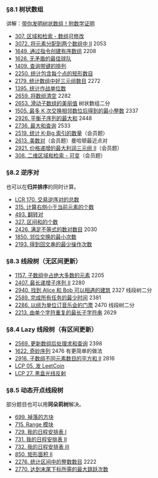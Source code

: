 
### §8.1 树状数组

讲解：[带你发明树状数组！附数学证明](https://leetcode.cn/problems/range-sum-query-mutable/solution/dai-ni-fa-ming-shu-zhuang-shu-zu-fu-shu-lyfll/)

* [307\. 区域和检索 - 数组可修改](https://leetcode.cn/problems/range-sum-query-mutable/)
* [3072\. 将元素分配到两个数组中 II](https://leetcode.cn/problems/distribute-elements-into-two-arrays-ii/) 2053
* [1649\. 通过指令创建有序数组](https://leetcode.cn/problems/create-sorted-array-through-instructions/) 2208
* [1626\. 无矛盾的最佳球队](https://leetcode.cn/problems/best-team-with-no-conflicts/)
* [1409\. 查询带键的排列](https://leetcode.cn/problems/queries-on-a-permutation-with-key/)
* [2250\. 统计包含每个点的矩形数目](https://leetcode.cn/problems/count-number-of-rectangles-containing-each-point/)
* [2179\. 统计数组中好三元组数目](https://leetcode.cn/problems/count-good-triplets-in-an-array/) 2272
* [1395\. 统计作战单位数](https://leetcode.cn/problems/count-number-of-teams/)
* [2659\. 将数组清空](https://leetcode.cn/problems/make-array-empty/) 2282
* [2653\. 滑动子数组的美丽值](https://leetcode.cn/problems/sliding-subarray-beauty/) 树状数组二分
* [1505\. 最多 K 次交换相邻数位后得到的最小整数](https://leetcode.cn/problems/minimum-possible-integer-after-at-most-k-adjacent-swaps-on-digits/) 2337
* [2926\. 平衡子序列的最大和](https://leetcode.cn/problems/maximum-balanced-subsequence-sum/) 2448
* [2736\. 最大和查询](https://leetcode.cn/problems/maximum-sum-queries/) 2533
* [2519\. 统计 K-Big 索引的数量](https://leetcode.cn/problems/count-the-number-of-k-big-indices/)（会员题）
* [2613\. 美数对](https://leetcode.cn/problems/beautiful-pairs/)（会员题）曼哈顿最近点对
* [2921\. 价格递增的最大利润三元组 II](https://leetcode.cn/problems/maximum-profitable-triplets-with-increasing-prices-ii/)（会员题）
* [308\. 二维区域和检索 - 可变](https://leetcode.cn/problems/range-sum-query-2d-mutable/)（会员题）

### §8.2 逆序对

也可以在**归并排序**的同时计算。

* [LCR 170. 交易逆序对的总数](https://leetcode.cn/problems/shu-zu-zhong-de-ni-xu-dui-lcof/)
* [315\. 计算右侧小于当前元素的个数](https://leetcode.cn/problems/count-of-smaller-numbers-after-self/)
* [493\. 翻转对](https://leetcode.cn/problems/reverse-pairs/)
* [327\. 区间和的个数](https://leetcode.cn/problems/count-of-range-sum/)
* [2426\. 满足不等式的数对数目](https://leetcode.cn/problems/number-of-pairs-satisfying-inequality/) 2030
* [1850\. 邻位交换的最小次数](https://leetcode.cn/problems/minimum-adjacent-swaps-to-reach-the-kth-smallest-number/)
* [2193\. 得到回文串的最少操作次数](https://leetcode.cn/problems/minimum-number-of-moves-to-make-palindrome/)

### §8.3 线段树（无区间更新）

* [1157\. 子数组中占绝大多数的元素](https://leetcode.cn/problems/online-majority-element-in-subarray/) 2205
* [2407\. 最长递增子序列 II](https://leetcode.cn/problems/longest-increasing-subsequence-ii/) 2280
* [2940\. 找到 Alice 和 Bob 可以相遇的建筑](https://leetcode.cn/problems/find-building-where-alice-and-bob-can-meet/) 2327 线段树二分
* [2589\. 完成所有任务的最少时间](https://leetcode.cn/problems/minimum-time-to-complete-all-tasks/) 2381
* [2286\. 以组为单位订音乐会的门票](https://leetcode.cn/problems/booking-concert-tickets-in-groups/) 2470 线段树二分
* [2213\. 由单个字符重复的最长子字符串](https://leetcode.cn/problems/longest-substring-of-one-repeating-character/) 2629

### §8.4 Lazy 线段树（有区间更新）

* [2569\. 更新数组后处理求和查询](https://leetcode.cn/problems/handling-sum-queries-after-update/) 2398
* [1622\. 奇妙序列](https://leetcode.cn/problems/fancy-sequence/) 2476 有更简单的做法
* [2916\. 子数组不同元素数目的平方和 II](https://leetcode.cn/problems/subarrays-distinct-element-sum-of-squares-ii/) 2816
* [LCP 05. 发 LeetCoin](https://leetcode.cn/problems/coin-bonus/)
* [LCP 27. 黑盒光线反射](https://leetcode.cn/problems/IQvJ9i/)

### §8.5 动态开点线段树

部分题目也可以用**珂朵莉树**解决。

* [699\. 掉落的方块](https://leetcode.cn/problems/falling-squares/)
* [715\. Range 模块](https://leetcode.cn/problems/range-module/)
* [729\. 我的日程安排表 I](https://leetcode.cn/problems/my-calendar-i/)
* [731\. 我的日程安排表 II](https://leetcode.cn/problems/my-calendar-ii/)
* [732\. 我的日程安排表 III](https://leetcode.cn/problems/my-calendar-iii/)
* [850\. 矩形面积 II](https://leetcode.cn/problems/rectangle-area-ii/)
* [2276\. 统计区间中的整数数目](https://leetcode.cn/problems/count-integers-in-intervals/) 2222
* [2770\. 达到末尾下标所需的最大跳跃次数](https://leetcode.cn/problems/maximum-number-of-jumps-to-reach-the-last-index/)

